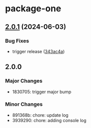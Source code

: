 # package-one

## [2.0.1](https://github.com/gersonn/releases-poc/compare/package-one-v2.0.0...package-one-v2.0.1) (2024-06-03)


### Bug Fixes

* trigger release ([343ac4a](https://github.com/gersonn/releases-poc/commit/343ac4a76b6e9a0445dbf994eb9ecac994cbd065))

## 2.0.0

### Major Changes

- 1830705: trigger major bump

### Minor Changes

- 891368b: chore: update log
- 3939290: chore: adding console log
